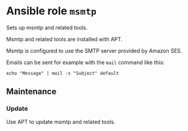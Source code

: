 # Ansible role `msmtp`

Sets up msmtp and related tools.

Msmtp and related tools are installed with APT.

Msmtp is configured to use the SMTP server provided by Amazon SES.

Emails can be sent for example with the `mail` command like this:

```shell
echo "Message" | mail -s "Subject" default
```

## Maintenance

### Update

Use APT to update msmtp and related tools.
